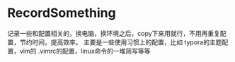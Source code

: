 # RecordSomething
记录一些和配置相关的，换电脑，换环境之后，copy下来用就行，不用再重复配置，节约时间，提高效率。
主要是一些使用习惯上的配置，比如 typora的主题配置，vim的 .vimrc的配置，linux命令的一堆简写等等

